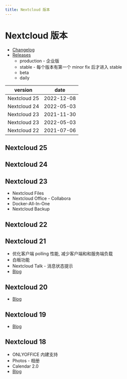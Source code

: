 ```yaml
---
title: Nextcloud 版本
---
```


# Nextcloud 版本

- [Changelog](https://nextcloud.com/changelog/)
- [Releases](https://nextcloud.com/release-channels/)
  - production - 企业版
  - stable - 每个版本有第一个 minor fix 后才进入 stable
  - beta
  - daily

| version      | date       |
| ------------ | ---------- |
| Nextcloud 25 | 2022-12-08 |
| Nextcloud 24 | 2022-05-03 |
| Nextcloud 23 | 2021-11-30 |
| Nextcloud 23 | 2022-05-03 |
| Nextcloud 22 | 2021-07-06 |

## Nextcloud 25

## Nextcloud 24

## Nextcloud 23

- Nextcloud Files
- Nextcloud Office - Collabora
- Docker-All-In-One
- Nextcloud Backup

## Nextcloud 22

## Nextcloud 21

- 优化客户端 polling 性能, 减少客户端和和服务端负载
- 白板功能
- Nextcloud Talk - 消息状态提示
- [Blog](https://nextcloud.com/blog/nextcloud-hub-21-out-with-up-to-10x-better-performance-whiteboard-and-more-collaboration-features/)

## Nextcloud 20

- [Blog](https://nextcloud.com/blog/nextcloud-hub-20-debuts-dashboard-unifies-search-and-notifications-integrates-with-other-technologies/)

## Nextcloud 19

- [Blog](https://nextcloud.com/blog/nextcloud-hub-brings-productivity-to-home-office/)

## Nextcloud 18

- ONLYOFFICE 内建支持
- Photos - 相册
- Calendar 2.0
- [Blog](https://nextcloud.com/blog/the-new-standard-in-on-premises-team-collaboration-nextcloud-hub/)
